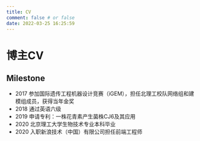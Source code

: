 ```yaml
---
title: CV
comment: false # or false
date: 2022-03-25 16:25:59
---
```

# 博主CV

## Milestone

- 2017    参加国际遗传工程机器设计竞赛（iGEM），担任北理工校队网络组和建模组成员，获得当年金奖
- 2018    通过英语六级
- 2019    申请专利：一株花青素产生菌株CJ6及其应用
- 2020    北京理工大学生物技术专业本科毕业
- 2020    入职新浪技术（中国）有限公司担任前端工程师

